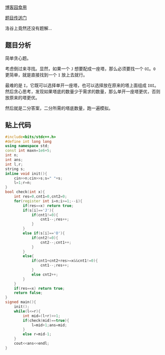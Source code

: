 [博客园食用](https://www.cnblogs.com/yizhixiaoyun/p/16856084.html)

[题目传送门](https://www.luogu.com.cn/problem/AT_joi2013ho4)

洛谷上竟然还没有题解...

## 题目分析

简单贪心题。

考虑倒过来寻找。显然，如果一个 ```J``` 想要配成一座塔，那么必须要找一个 ```OI```。```O``` 更简单，就是直接找到一个 ```I``` 放上去就行。

最难的是 ```I```，它既可以选择单开一座塔，也可以选择放在原来的塔上面组成 ```IOI```。然后贪心思考，发现如果塔底的数量少于需求的数量，那么单开一座塔更优，否则放原来的塔更优。

然后就是二分答案，二分所需的塔底数量，跑一遍模拟。

## 贴上代码

```cpp
#include<bits/stdc++.h>
#define int long long 
using namespace std;
const int maxn=1e6+5;
int n;
int ans;
int l,r;
string s;
inline void init(){
	cin>>n;cin>>s;s=" "+s;
	l=1;r=n;
}
bool check(int x){
	int res=0,cnt1=0,cnt2=0;
	for(register int i=n;i>=1;--i){
		if(res==x) return true;
		if(s[i]=='J'){
			if(cnt1!=0){
				cnt1--;res++;
			}
		}
		else if(s[i]=='O'){
			if(cnt2!=0){
				cnt2--;cnt1++;
			}
		}
		else{
			if(cnt1+cnt2+res>=x&&cnt1!=0){
				cnt1--;res++;
			}
			else cnt2++;
		}
	}
	if(res==x) return true;
	return false;
}
signed main(){
	init();
	while(l<=r){
		int mid=(l+r)>>1;
		if(check(mid)==true){
			l=mid+1;ans=mid;
		}
		else r=mid-1;
	}
	cout<<ans<<endl;
}
```